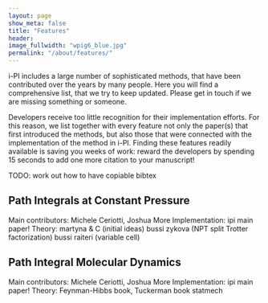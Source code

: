 ```yaml
---
layout: page
show_meta: false
title: "Features"
header:
image_fullwidth: "wpig6_blue.jpg"
permalink: "/about/features/"
---
```


i-PI includes a large number of sophisticated methods, that
have been contributed over the years by many people. Here you
will find a comprehensive list, that we try to keep updated. 
Please get in touch if we are missing something or someone. 

Developers receive too little recognition for their implementation
efforts. For this reason, we list together with every feature
not only the paper(s) that first introduced the methods, but also
those that were connected with the implementation of the method in i-PI.
Finding these features readily available is saving you weeks of work:
reward the developers by spending 15 seconds to add one more citation
to your manuscript!



TODO: work out how to have copiable bibtex

Path Integrals at Constant Pressure
-----------------------------------
Main contributors: Michele Ceriotti, Joshua More
Implementation: ipi main paper!
Theory: martyna & C (initial ideas)
        bussi zykova (NPT split Trotter factorization)
        bussi raiteri (variable cell)

Path Integral Molecular Dynamics
--------------------------------
Main contributors: Michele Ceriotti, Joshua More
Implementation: ipi main paper!
Theory: Feynman-Hibbs book, Tuckerman book statmech



